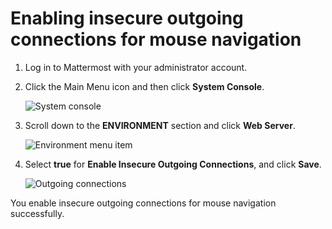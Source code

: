 # Enabling insecure outgoing connections for mouse navigation

1.  Log in to Mattermost with your administrator account.

2.  Click the Main Menu icon and then click **System Console**.

    ![System console](pathname:///v2.6.x/images/zowe-chat/mattermost_system_console.png "System console")

3.  Scroll down to the **ENVIRONMENT** section and click **Web Server**.

    ![Environment menu item](pathname:///v2.6.x/images/zowe-chat/system_console_environment.png "Environment menu item")

4.  Select **true** for **Enable Insecure Outgoing Connections**, and click **Save**.

    ![Outgoing connections](pathname:///v2.6.x/images/zowe-chat/system_console_enable_connections.png "Outgoing connections")


You enable insecure outgoing connections for mouse navigation successfully.
